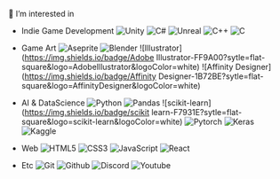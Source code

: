 🌱 I’m interested in

- Indie Game Development
![Unity](https://img.shields.io/badge/Unity-000000?sytle=flat-square&logo=Unity&logoColor=white)
![C#](https://img.shields.io/badge/CSharp-239120?sytle=flat-square&logo=CSharp&logoColor=white)
![Unreal](https://img.shields.io/badge/UnrealEngine-0E1128?sytle=flat-square&logo=UnrealEngine&logoColor=white)
![C++](https://img.shields.io/badge/C++-00599C?sytle=flat-square&logo=C++&logoColor=white)
![C](https://img.shields.io/badge/C-A8B9CC?sytle=flat-square&logo=C&logoColor=white)

- Game Art
![Aseprite](https://img.shields.io/badge/Aseprite-7D929E?sytle=flat-square&logo=Aseprite&logoColor=white)
![Blender](https://img.shields.io/badge/Blender-F5792A?sytle=flat-square&logo=Blender&logoColor=white)
![Illustrator](https://img.shields.io/badge/Adobe Illustrator-FF9A00?sytle=flat-square&logo=AdobeIllustrator&logoColor=white)
![Affinity Designer](https://img.shields.io/badge/Affinity Designer-1B72BE?sytle=flat-square&logo=AffinityDesigner&logoColor=white)

- AI & DataScience
![Python](https://img.shields.io/badge/Python-3776AB?sytle=flat-square&logo=Python&logoColor=white)
![Pandas](https://img.shields.io/badge/pandas-150458?sytle=flat-square&logo=pandas&logoColor=white)
![scikit-learn](https://img.shields.io/badge/scikit learn-F7931E?sytle=flat-square&logo=scikit-learn&logoColor=white)
![Pytorch](https://img.shields.io/badge/PyTorch-EE4C2C?sytle=flat-square&logo=PyTorch&logoColor=white)
![Keras](https://img.shields.io/badge/Keras-D00000?sytle=flat-square&logo=Keras&logoColor=white)
![Kaggle](https://img.shields.io/badge/Kaggle-20BEFF?sytle=flat-square&logo=Kaggle&logoColor=white)

- Web
![HTML5](https://img.shields.io/badge/HTML5-E34F26?sytle=flat-square&logo=HTML5&logoColor=white)
![CSS3](https://img.shields.io/badge/CSS3-1572B6?sytle=flat-square&logo=CSS3&logoColor=white)
![JavaScript](https://img.shields.io/badge/JavaScript-F7DF1E?sytle=flat-square&logo=JavaScript&logoColor=white)
![React](https://img.shields.io/badge/React-61DAFB?sytle=flat-square&logo=React&logoColor=white)

- Etc
![Git](https://img.shields.io/badge/Git-F05032?sytle=flat-square&logo=Git&logoColor=white)
![Github](https://img.shields.io/badge/GitHub-181717?sytle=flat-square&logo=GitHub&logoColor=white)
![Discord](https://img.shields.io/badge/Discord-61DAFB?sytle=flat-square&logo=Discord&logoColor=white)
![Youtube](https://img.shields.io/badge/YouTube-FF0000?sytle=flat-square&logo=YouTube&logoColor=white)
